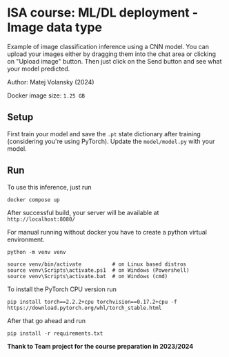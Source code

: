 # ISA course: ML/DL deployment - Image data type

Example of image classification inference using a CNN model. You can upload your images either by dragging them into the chat area or clicking on "Upload image" button. Then just click on the Send button and see what your model predicted.

Author: Matej Volansky (2024)

Docker image size: `1.25 GB`

## Setup
First train your model and save the `.pt` state dictionary after training (considering you're using PyTorch). Update the `model/model.py` with your model. 

## Run
To use this inference, just run 

```
docker compose up
```
After successful build, your server will be available at `http://localhost:8080/` 


For manual running without docker you have to create a python virtual environment.

```
python -m venv venv

source venv/bin/activate          # on Linux based distros
source venv\Scripts\activate.ps1  # on Windows (Powershell)
source venv\Scripts\activate.bat  # on Windows (cmd)
```

To install the PyTorch CPU version run
```
pip install torch==2.2.2+cpu torchvision==0.17.2+cpu -f https://download.pytorch.org/whl/torch_stable.html
```
After that go ahead and run
```
pip install -r requirements.txt
```

**Thank to Team project for the course preparation in 2023/2024**
